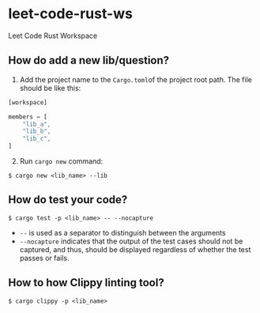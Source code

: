 # leet-code-rust-ws

Leet Code Rust Workspace

## How do add a new lib/question?

1. Add the project name to the `Cargo.toml`of the project root path. The file should be like this:

```Rust
[workspace]

members = [
    "lib_a",
    "lib_b",
    "lib_c",
]

```

2. Run `cargo new` command:  

```console
$ cargo new <lib_name> --lib 
```

## How do test your code?

```console
$ cargo test -p <lib_name> -- --nocapture
```

- `--` is used as a separator to distinguish between the arguments 
- `--nocapture` indicates that the output of the test cases should not be captured, and thus, should be displayed regardless of whether the test passes or fails.

## How to how Clippy linting tool?

```console
$ cargo clippy -p <lib_name>
```


